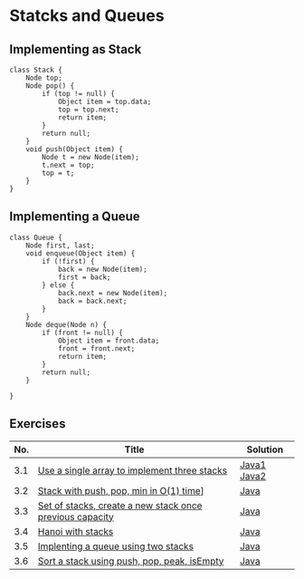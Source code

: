 # Statcks and Queues

## Implementing as Stack

    class Stack {
        Node top;
        Node pop() {
            if (top != null) {
                Object item = top.data;
                top = top.next;
                return item;
            }
            return null;
        }
        void push(Object item) {
            Node t = new Node(item);
            t.next = top;
            top = t;
        }
    }

## Implementing a Queue

    class Queue {
        Node first, last;
        void enqueue(Object item) {
            if (!first) {
                back = new Node(item);
                first = back;
            } else {
                back.next = new Node(item);
                back = back.next;
            }
        }
        Node deque(Node n) {
            if (front != null) {
                Object item = front.data;
                front = front.next;
                return item;
            }
            return null;
        }

    }

## Exercises
|No.|Title|Solution|
|---|-----|--------|
|3.1|[Use a single array to implement three stacks](three-stacks)|[Java1](three-stacks/ThreeStacks1.java) [Java2](three-stacks/ThreeStacks2.java)|
|3.2|[Stack with push, pop, min in O(1) time]()]|[Java]()|
|3.3|[Set of stacks, create a new stack once previous capacity]()|[Java]()|
|3.4|[Hanoi with stacks]()|[Java]()|
|3.5|[Implenting a queue using two stacks]()|[Java]()|
|3.6|[Sort a stack using push, pop, peak, isEmpty]()|[Java]()|
